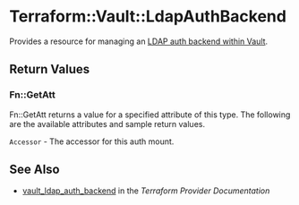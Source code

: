 # Terraform::Vault::LdapAuthBackend

Provides a resource for managing an [LDAP auth backend within Vault](https://www.vaultproject.io/docs/auth/ldap.html).

## Return Values

### Fn::GetAtt

Fn::GetAtt returns a value for a specified attribute of this type. The following are the available attributes and sample return values.

`Accessor` - The accessor for this auth mount.

## See Also

* [vault_ldap_auth_backend](https://www.terraform.io/docs/providers/vault/r/ldap_auth_backend.html) in the _Terraform Provider Documentation_